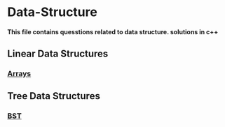 # Data-Structure

#### This file contains quesstions related to data structure. solutions in c++

## Linear Data Structures

### [Arrays]()

## Tree Data Structures

### [BST]()
